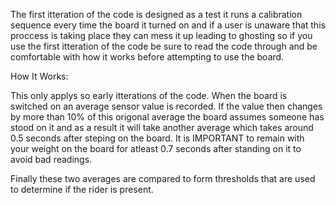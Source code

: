 The first itteration of the code is designed as a test it runs a calibration sequence every time the board it turned on and if a user is unaware that this proccess is taking place they can mess it up leading to ghosting so if you use the first itteration of the code be sure to read the code through and be comfortable with how it works before attempting to use the board.

How It Works:

This only applys so early itterations of the code. When the board is switched on an average sensor value is recorded. If the value then changes by more than 10% of this origonal average the board assumes someone has stood on it and as a result it will take another average which takes around 0.5 seconds after steping on the board. It is IMPORTANT to remain with your weight on the board for atleast 0.7 seconds after standing on it to avoid bad readings.

Finally these two averages are compared to form thresholds that are used to determine if the rider is present.
